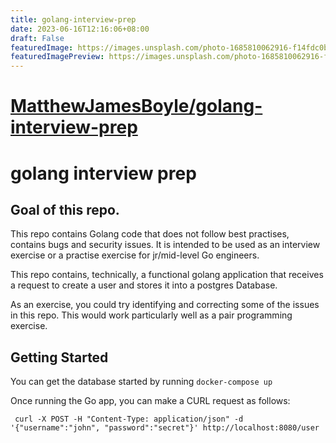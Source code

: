 ```yaml
---
title: golang-interview-prep
date: 2023-06-16T12:16:06+08:00
draft: False
featuredImage: https://images.unsplash.com/photo-1685810062916-f14fdc0bfa64?ixid=M3w0NjAwMjJ8MHwxfHJhbmRvbXx8fHx8fHx8fDE2ODY4ODg4OTR8&ixlib=rb-4.0.3
featuredImagePreview: https://images.unsplash.com/photo-1685810062916-f14fdc0bfa64?ixid=M3w0NjAwMjJ8MHwxfHJhbmRvbXx8fHx8fHx8fDE2ODY4ODg4OTR8&ixlib=rb-4.0.3
---
```


# [MatthewJamesBoyle/golang-interview-prep](https://github.com/MatthewJamesBoyle/golang-interview-prep)

# golang interview prep

## Goal of this repo.

This repo contains Golang code that does not follow best practises, contains bugs and security issues. It is intended to
be used as an interview exercise or a practise exercise for jr/mid-level Go engineers.

This repo contains, technically, a functional golang application that receives a request to create a user and stores it
into a postgres Database.

As an exercise, you could try identifying and correcting some of the issues in this repo. This would work particularly
well as a pair programming exercise.

## Getting Started

You can get the database started by running `docker-compose up`

Once running the Go app, you can make a CURL request as follows:

```curl
 curl -X POST -H "Content-Type: application/json" -d '{"username":"john", "password":"secret"}' http://localhost:8080/user
```
